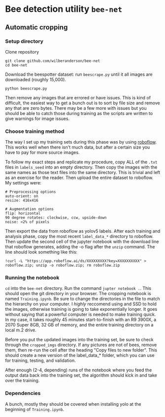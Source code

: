 # Bee detection utility `bee-net`

## Automatic cropping

### Setup directory

Clone repository

    git clone github.com/wilberanderson/bee-net
    cd bee-net

Download the beespotter dataset: run `beescrape.py` until it all images are downloaded (roughly 15,000).

    python beescrape.py

Then remove any images that are errored or have issues. This is kind of difficult, the easiest way to get a bunch out is to sort by file size and remove any that are zero bytes. There may be a few more with issues but you should be able to catch those during training as the scripts are written to give warnings for image issues.

### Choose training method

The way I set up my training sets during this phase was by using [roboflow](app.roboflow.ai). This works well when there isn't much data, but after a certain size you have to pay for more source images.

To follow my exact steps and replicate my procedure, copy ALL of the `.txt` files in `labels_seed` into an empty directory. Then copy the images with the same names as those text files into the same directory. This is trivial and left as an exercise for the reader. Then upload the entire dataset to roboflow. My settings were:
    
    # Preprocessing options
    auto-orient: on
    resize: 416x416

    # Augmentation options
    flip: horizontal
    90 degree rotates: clockwise, ccw, upside-down
    noise: <2% of pixels

Then export the data from roboflow as yolov5 labels. After each training and analysis phase, copy the most recent `label_data_*` directory to roboflow. Then update the second cell of the jupyter notebook with the download line that roboflow generates, adding the -o flag after the `unzip` command. The line should look something like this:

    !curl -L "https://app.roboflow.ai/ds/XXXXXXXXX?key=XXXXXXXXXX" > roboflow.zip; unzip -o roboflow.zip; rm roboflow.zip

### Running the notebook

`cd` into the `bee-net` directory. Run the command `jupter notebook .`. This should open the git directory in your browser. The cropping notebook is named `Training.ipynb`. Be sure to change the directories in the file to match the hierarchy on your computer. I *highly* reccomend using and SSD to hold the images, otherwise training is going to take exponentially longer. It goes without saying that a powerful computer is needed to make training quick. In my case, it takes roughly 45 minutes start-to-finish with an R9 3900X, a 2070 Super 8GB, 32 GB of memory, and the entire training directory on a local m.2 drive.

Before you put the updated images into the training set, be sure to check through the `cropped_imgs` directory. If any pictures are not of bees, remove them, then re-run the cell after the heading "Copy files to new folder". This should create a new version of the label_data_* folder, which you can use for training, testing, and validation.

After enough (2-4, depending) runs of the notebook where you feed the output data back into the training set, the algorithm should kick in and take over the training.

### Dependencies

A bunch, mostly they should be covered when installing yolo at the beginning of `Training.ipynb`.